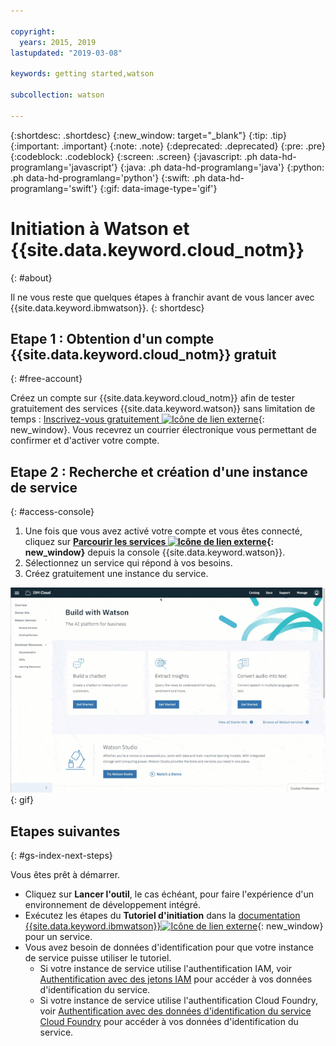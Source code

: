 ```yaml
---

copyright:
  years: 2015, 2019
lastupdated: "2019-03-08"

keywords: getting started,watson

subcollection: watson

---
```


{:shortdesc: .shortdesc}
{:new_window: target="_blank"}
{:tip: .tip}
{:important: .important}
{:note: .note}
{:deprecated: .deprecated}
{:pre: .pre}
{:codeblock: .codeblock}
{:screen: .screen}
{:javascript: .ph data-hd-programlang='javascript'}
{:java: .ph data-hd-programlang='java'}
{:python: .ph data-hd-programlang='python'}
{:swift: .ph data-hd-programlang='swift'}
{:gif: data-image-type='gif'}

# Initiation à Watson et {{site.data.keyword.cloud_notm}}
{: #about}

Il ne vous reste que quelques étapes à franchir avant de vous lancer avec {{site.data.keyword.ibmwatson}}.
{: shortdesc}

## Etape 1 : Obtention d'un compte {{site.data.keyword.cloud_notm}} gratuit
{: #free-account}

Créez un compte sur {{site.data.keyword.cloud_notm}} afin de tester gratuitement des services {{site.data.keyword.watson}} sans limitation de temps : [Inscrivez-vous gratuitement ![Icône de lien externe](../../icons/launch-glyph.svg "Icône de lien externe")](https://{DomainName}/registration/?target=%2Fdeveloper%2Fwatson%2Fdashboard){: new_window}. Vous recevrez un courrier électronique vous permettant de confirmer et d'activer votre compte.

## Etape 2 : Recherche et création d'une instance de service
{: #access-console}

1.  Une fois que vous avez activé votre compte et vous êtes connecté, cliquez sur **[Parcourir les services ![Icône de lien externe](../../icons/launch-glyph.svg "Icône de lien externe")](https://{DomainName}/developer/watson/services){: new_window}** depuis la console {{site.data.keyword.watson}}.
1.  Sélectionnez un service qui répond à vos besoins.
1.  Créez gratuitement une instance du service.

![Cliquez sur Menu, puis sur Watson](images/ic-create-service.gif){: gif}

## Etapes suivantes
{: #gs-index-next-steps}

Vous êtes prêt à démarrer.

- Cliquez sur **Lancer l'outil**, le cas échéant, pour faire l'expérience d'un environnement de développement intégré.
- Exécutez les étapes du **Tutoriel d'initiation** dans la [documentation {{site.data.keyword.ibmwatson}}![Icône de lien externe](../../icons/launch-glyph.svg "Icône de lien externe")](https://{DomainName}/developer/watson/documentation){: new_window} pour un service.
- Vous avez besoin de données d'identification pour que votre instance de service puisse utiliser le tutoriel.
    - Si votre instance de service utilise l'authentification IAM, voir [Authentification avec des jetons IAM](/docs/services/watson?topic=watson-iam) pour accéder à vos données d'identification du service.
    - Si votre instance de service utilise l'authentification Cloud Foundry, voir [Authentification avec des données d'identification du service Cloud Foundry](/docs/services/watson?topic=watson-creating-credentials#creating-credentials) pour accéder à vos données d'identification du service.
